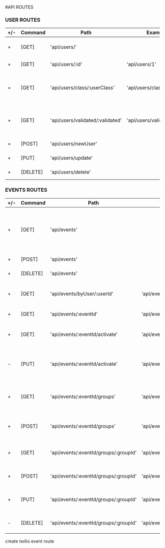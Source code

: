 #API ROUTES

### USER ROUTES

| +/- | Command  | Path                             | Example                     | Description                                                 |
| --- | -------- | -------------------------------- | --------------------------- | ----------------------------------------------------------- |
| +   | [GET]    | 'api/users/'                     |                             | Returns all users in the DB                                 |
| +   | [GET]    | 'api/users/:id'                  | 'api/users/1'               | Returns user by user ID                                     |
| +   | [GET]    | 'api/users/class/:userClass'     | 'api/users/class/2'         | Returns all users in :userClass (admin, user, probationary) |
| +   | [GET]    | 'api/users/validated/:validated' | 'api/users/validated/false' | Returns users by activated status (true / false)            |
| +   | [POST]   | 'api/users/newUser'              |                             | Creates a new user                                          |
| +   | [PUT]    | 'api/users/update'               |                             | Updates a user                                              |
| +   | [DELETE] | 'api/users/delete'               |                             | Deletes a user                                              |

### EVENTS ROUTES

| +/- | Command  | Path                                  | Example                  | Description                                                     |
| --- | -------- | ------------------------------------- | ------------------------ | --------------------------------------------------------------- |
| +   | [GET]    | 'api/events'                          |                          | Returns all events in the DB based off of userClass in req.body |
| +   | [POST]   | 'api/events'                          |                          | Creates a new event                                             |
| +   | [DELETE] | 'api/events'                          |                          | Deletes an event                                                |
| +   | [GET]    | 'api/events/byUser/:userId'           | 'api/events/byUser/1'    | Returns all events by owner ID (userId)                         |
| +   | [GET]    | 'api/events/:eventId'                 | 'api/events/2'           | Returns event by ID                                             |
| +   | [GET]    | 'api/events/:eventId/activate'        | 'api/events/3/activate'  | Returns activated status of event                               |
| -   | [PUT]    | 'api/events/:eventId/activate'        | 'api/events/3/activate'  | Changes activated status - payment callback url                 |
| +   | [GET]    | 'api/events/:eventId/groups'          | 'api/events/7/groups'    | Returns all groups within specified event                       |
| +   | [POST]   | 'api/events/:eventId/groups'          | 'api/events/7/groups'    | Creates a new group under eventId                               |
| +   | [GET]    | 'api/events/:eventId/groups/:groupId' | 'api/events/11/groups/6' | Returns all users subscribed to a group                         |
| +   | [POST]   | 'api/events/:eventId/groups/:groupId' | 'api/events/11/groups/6' | Adds subscriber to group                                        |
| +   | [PUT]    | 'api/events/:eventId/groups/:groupId' | 'api/events/11/groups/6' | Edits info of a group under eventId                             |
| -   | [DELETE] | 'api/events/:eventId/groups/:groupId' | 'api/events/11/groups/6' | Deletes a group out of an event                                 |

create twilio event route

